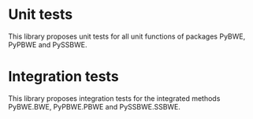 # Unit tests

This library proposes unit tests for all unit functions of packages PyBWE, PyPBWE and PySSBWE.

# Integration tests

This library proposes integration tests for the integrated methods PyBWE.BWE, PyPBWE.PBWE and PySSBWE.SSBWE.
